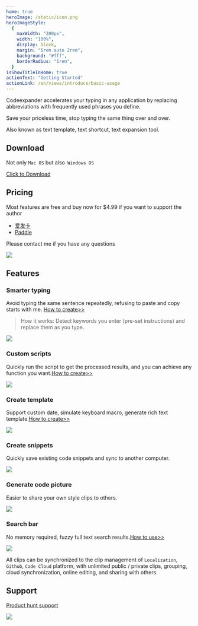 ```yaml
---
home: true
heroImage: /static/icon.png
heroImageStyle:
  {
    maxWidth: "200px",
    width: "100%",
    display: block,
    margin: "5rem auto 2rem",
    background: "#fff",
    borderRadius: "1rem",
  }
isShowTitleInHome: true
actionText: "Getting Started"
actionLink: /en/views/introduce/basic-usage
---
```


<ClientOnly>
  <Swiper></Swiper>
</ClientOnly>

Codeexpander accelerates your typing in any application by replacing abbreviations with frequently used phrases you define.

Save your priceless time, stop typing the same thing over and over.

Also known as text template, text shortcut, text expansion tool.

## **Download**

Not only `Mac OS` but also` Windows OS`

[Click to Download](https://github.com/oncework/codeexpander/releases)

## **Pricing**

Most features are free and buy now for \$4.99 if you want to support the author

- [爱发卡](https://w.url.cn/s/AHRprNl)
- [Paddle](https://pay.codeexpander.com/)

Please contact me if you have any questions

![](http://oss.codeexpander.com/i/weixin-profile.jpg)

## Features

### Smarter typing

Avoid typing the same sentence repeatedly, refusing to paste and copy starts with me. [How to create>>](/en/views/advance/text-and-script.html)

> How it works: Detect keywords you enter (pre-set instructions) and replace them as you type.

![](http://oss.codeexpander.com/i/custom-snippet.gif)

### Custom scripts

Quickly run the script to get the processed results, and you can achieve any function you want.[How to create>>](/en/views/advance/text-and-script.html)

![](http://oss.codeexpander.com/i/gene-md.gif)

### Create template

Support custom date, simulate keyboard macro, generate rich text template.[How to create>>](/en/views/advance/fill-in.html)

![](http://oss.codeexpander.com/i/fill-in.gif)

### Create snippets

Quickly save existing code snippets and sync to another computer.

![](http://oss.codeexpander.com/i/gene-snippet.gif)

### Generate code picture

Easier to share your own style clips to others.

![](http://oss.codeexpander.com/i/gene-pic.gif)

### Search bar

No memory required, fuzzy full text search results.[How to use>>](/en/views/introduce/quick-browse.html)

![](http://oss.codeexpander.com/i/search-bar.gif)

All clips can be synchronized to the clip management of `Localization`,` Github`, `Code Cloud` platform, with unlimited public / private clips, grouping, cloud synchronization, online editing, and sharing with others.

## **Support**

[Product hunt support](https://www.producthunt.com/posts/oncework?utm_source=badge-featured&utm_medium=badge&utm_souce=badge-oncework)

![](https://api.producthunt.com/widgets/embed-image/v1/featured.svg?post_id=135763&theme=light)
